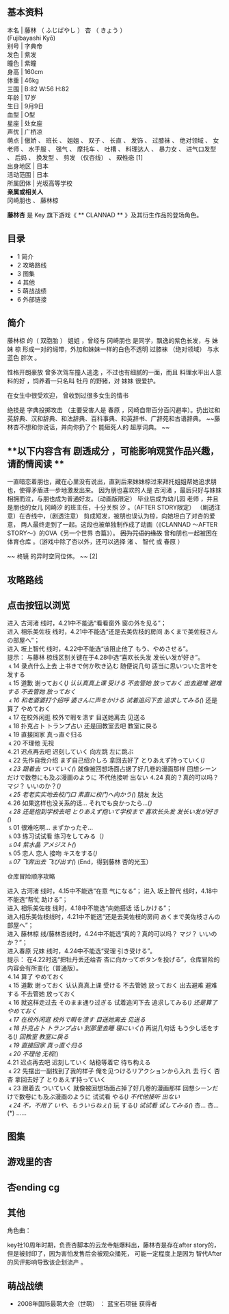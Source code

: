 **基本资料**  
---  
本名  |  藤林  （  ふじばやし  ）  杏  （  きょう  ）    
(Fujibayashi Kyō)  
别号  |  字典帝   
发色  |  紫发   
瞳色  |  紫瞳   
身高  |  160cm   
体重  |  46kg   
三围  |  B:82 W:56 H:82   
年龄  |  17岁   
生日  |  9月9日   
血型  |  O型   
星座  |  处女座   
声优  |  广桥凉   
萌点  |  傲娇  、  班长  、  姐姐  、  双子  、  长直  、  发饰  、  过膝袜  、  绝对领域  、  女老师  、  水手服  、  强气  、  摩托车  、  吐槽  、  料理达人  、  暴力女  、  进气口发型  、  后妈  、  换发型  、  剪发  （仅杏线）  、 ~~双性恋~~ [1]   
出身地区  |  日本   
活动范围  |  日本   
所属团体  |  光坂高等学校   
**亲属或相关人**  
冈崎朋也  、  藤林椋  
  
**藤林杏** 是  Key  旗下游戏《 ** CLANNAD  ** 》及其衍生作品的登场角色。

##  目录

  * 1  简介 
  * 2  攻略路线 
  * 3  图集 
  * 4  其他 
  * 5  萌战战绩 
  * 6  外部链接 

##  简介

藤林椋  的（  双胞胎  ）  姐姐  ，曾经与  冈崎朋也  是同学，飘逸的紫色长发，与  妹妹  椋  形成一对的缎带，外加和妹妹一样的白色不透明
过膝袜  （绝对领域）  与水蓝色  胖次  。

性格开朗豪放  曾多次驾车撞人逃逸  ，不过也有细腻的一面，而且  料理水平出人意料的好  ，饲养着一只名叫  牡丹  的野猪，对  妹妹  很爱护。

在女生中很受欢迎，  曾收到过很多女生的情书

绝技是  字典投掷攻击  （主要受害人是  春原  ，冈崎自带百分百闪避率）。扔出过和英辞典、汉和辞典、和法辞典、百科事典、和英辞书、广辞苑和古语辞典。
~~藤林杏不想和你说话，并向你扔了个 能砸死人的  超厚词典。 ~~

**以下内容含有 剧透成分  ，可能影响观赏作品兴趣，请酌情阅读 **  
---  
一直暗恋着朋也，藏在心里没有说出，直到后来妹妹椋过来拜托姐姐帮她追求朋也，使得矛盾进一步地激发出来。  因为朋也喜欢的人是  古河渚
，最后只好与妹妹相拥而泣，与朋也成为普通好友。（动画版限定）  毕业后成为幼儿园  老师  ，并且是朋也的女儿  冈崎汐  的班主任，十分关照  汐
。（AFTER STORY限定）  （剧透注意）在杏线中，（剧透注意）  剪成短发，被朋也误认为椋，向她坦白了对杏的爱意，
两人最终走到了一起。这段也被单独制作成了动画（《CLANNAD ～AFTER STORY～》的OVA《另一个世界 杏篇》）。  ~~因为咒语的缘故~~
曾和朋也一起被困在  体育仓库  。（游戏中除了杏以外，还可以选择  渚  、  智代  或  春原  ）  
  
~~ 柊镜  的异时空同位体。 ~~ [2]

##  攻略路线

点击按钮以浏览  
---  
进入  古河渚  线时，4.21中不能选“看看窗外 窗の外を见る”；  
进入  相乐美佐枝  线时，4.21中不能选“还是去美佐枝的房间 あくまで美佐枝さんの部屋へ”；  
进入  坂上智代  线时，4.22中不能选“该阻止他了 もう、やめさせる”。  
提示： 与藤林 椋线区别关键在于4.28中选“喜欢长头发 发长い发が好き”。  
⒋14 录点什么上去 上书きで何か吹き込む 随便说几句 适当に思いついた言叶を发する  
⒋15 道歉 谢っておく(*) 认认真真上课 受ける 不去管她 放っておく 出去避难 避难する 不去管她 放っておく  
⒋16 和老婆婆打个招呼 婆さんに声をかける 试着追问下去 追求してみる(*) 还是算了 やめておく  
⒋17 在校外闲逛 校外で暇を溃す 目送她离去 见送る  
⒋18 扑克占卜 トランプ占い 还是回教室去吧 教室に戾る  
⒋19 直接回家 真っ直ぐ归る  
⒋20 不理他 无视  
⒋21 迟点再去吧 迟刻していく 向左跳 左に跳ぶ  
⒋22 先作自我介绍 まず自己绍介しろ 拿回去好了 とりあえず持っていく(*)  
⒋23 跟着去 ついていく(*) 就像被回想场面占据了好几卷的漫画那样 回想シーンだけで数卷にも及ぶ漫画のように 不代他接听 出ない ⒋24
真的？真的可以吗？ マジ？ いいのか？(*)  
⒋25 老老实实地去校门口 素直に校门へ向かう(*) 朋友 友达  
⒋26 如果这样也没关系的话… それでも良かったら…(*)  
⒋28 还是抱到学校去吧 とりあえず抱いて学校まで 喜欢长头发 发长い发が好き(*)  
⒌01 很难吃啊… まずかったぞ…  
⒌03 练习试试看 练习をしてみる（*)  
⒌04 紫水晶 アメジスト(*)  
⒌05 恋人 恋人 接吻 キスをする(*)  
⒌07 飞奔出去 飞び出す(*) (End，得到藤林 杏的光玉）  
  
仓库冒险顺序攻略  
  
进入  古河渚  线时，4.15中不能选“在意 气になる”； 进入  坂上智代  线时，4.18中不能选“帮忙 助ける”；  
进入  相乐美佐枝  线时，4.18中不能选“向她搭话 话しかける”；  
进入相乐美佐枝线时，4.21中不能选“还是去美佐枝的房间 あくまで美佐枝さんの部屋へ”；  
进入  藤林椋  线/藤林杏线时，4.24中不能选“真的？真的可以吗？ マジ？ いいのか？”；  
进入春原  兄妹  线时，4.24中不能选“受理 引き受ける”。  
提示： 在4.22时选“把牡丹丢还给杏 杏に向かってボタンを投げる”，仓库冒险的内容会有所变化（普通版）。  
⒋14 算了 やめておく  
⒋15 道歉 谢っておく 认认真真上课 受ける 不去管她 放っておく 出去避难 避难する 不去管她 放っておく  
⒋16 就这样走过去 そのまま通り过ぎる 试着追问下去 追求してみる(*) 还是算了 やめておく  
⒋17 在校外闲逛 校外で暇を溃す 目送她离去 见送る  
⒋18 扑克占卜 トランプ占い 到那里去睡 寝にいく(*) 再说几句话 もう少し话をする(*) 回教室 教室に戾る  
⒋19 直接回家 真っ直ぐ归る  
⒋20 不理他 无视(*)  
4.21 迟点再去吧 迟刻していく 站稳等着它 待ち构える  
⒋22 先摆出一副找到了我的样子 俺を见つけるリアクションから入れ 去 行く 杏 杏 拿回去好了 とりあえず持っていく  
⒋23 跟着去 ついていく 就像被回想场面占掉了好几卷的漫画那样 回想シーンだけで数卷にも及ぶ漫画のように 试试看 やる(*) 不代他接听 出ない  
⒋24 不，不用了 いや、もういらねぇ(*) 玩 する(*) 试试看 试してみる(*) 杏… 杏…(*) ……  
  
##  图集

游戏里的杏  
---  
杏ending cg  
---  
  
##  其他

角色曲：

key社10周年时期，负责杏脚本的云龙寺魁爆料出，藤林杏是存在after story的，但是被封印了，因为害怕发售后会被观众捅死，  可能一定程度上是因为
智代After  的风评影响导致该企划流产  。

##  萌战战绩

  * 2008年国际最萌大会（世萌）  ：  蓝宝石项链  获得者 